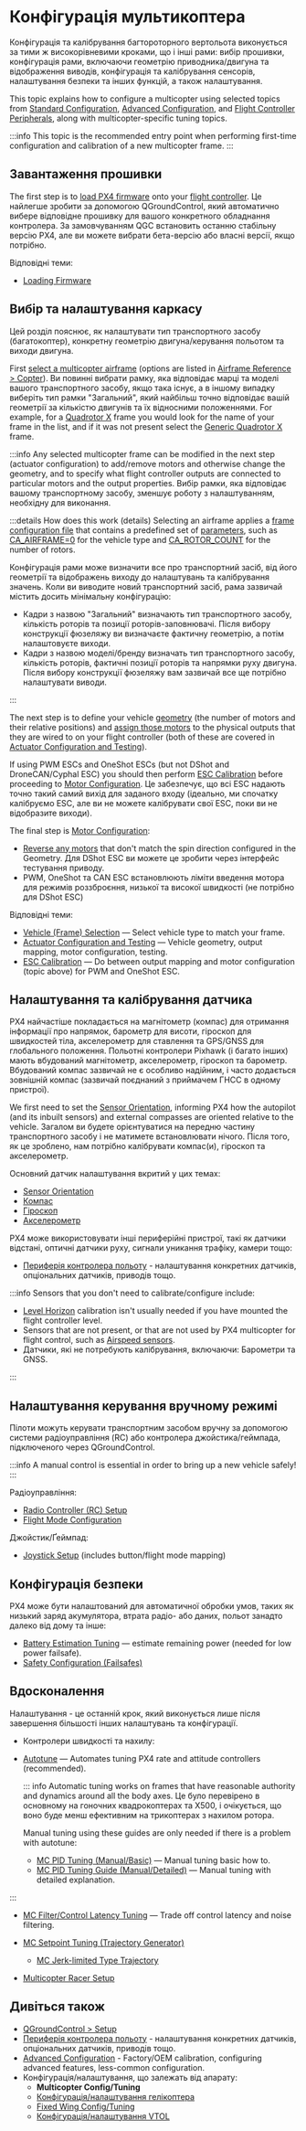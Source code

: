 # Конфігурація мультикоптера

Конфігурація та калібрування багтороторного вертольота виконується за тими ж високорівневими кроками, що і інші рами: вибір прошивки, конфігурація рами, включаючи геометрію приводника/двигуна та відображення виводів, конфігурація та калібрування сенсорів, налаштування безпеки та інших функцій, а також налаштування.

This topic explains how to configure a multicopter using selected topics from [Standard Configuration](../config/index.md), [Advanced Configuration](../advanced_config/index.md), and [Flight Controller Peripherals](../peripherals/index.md), along with multicopter-specific tuning topics.

:::info
This topic is the recommended entry point when performing first-time configuration and calibration of a new multicopter frame.
:::

## Завантаження прошивки

The first step is to [load PX4 firmware](../config/firmware.md) onto your [flight controller](../flight_controller/index.md).
Це найлегше зробити за допомогою QGroundControl, який автоматично вибере відповідне прошивку для вашого конкретного обладнання контролера.
За замовчуванням QGC встановить останню стабільну версію PX4, але ви можете вибрати бета-версію або власні версії, якщо потрібно.

Відповідні теми:

- [Loading Firmware](../config/firmware.md)

## Вибір та налаштування каркасу

Цей розділ пояснює, як налаштувати тип транспортного засобу (багатокоптер), конкретну геометрію двигуна/керування польотом та виходи двигуна.

First [select a multicopter airframe](../config/airframe.md) (options are listed in [Airframe Reference > Copter](../airframes/airframe_reference.md#copter)).
Ви повинні вибрати рамку, яка відповідає марці та моделі вашого транспортного засобу, якщо така існує, а в іншому випадку виберіть тип рамки "Загальний", який найбільш точно відповідає вашій геометрії за кількістю двигунів та їх відносними положеннями.
For example, for a [Quadrotor X](../airframes/airframe_reference.md#quadrotor-x) frame you would look for the name of your frame in the list, and if it was not present select the [Generic Quadrotor X](../airframes/airframe_reference.md#copter_quadrotor_x_generic_quadcopter) frame.

:::info
Any selected multicopter frame can be modified in the next step (actuator configuration) to add/remove motors and otherwise change the geometry, and to specify what flight controller outputs are connected to particular motors and the output properties.
Вибір рамки, яка відповідає вашому транспортному засобу, зменшує роботу з налаштуванням, необхідну для виконання.

:::details
How does this work (details)
Selecting an airframe applies a [frame configuration file](../dev_airframes/adding_a_new_frame.md#adding-a-frame-configuration) that contains a predefined set of [parameters](../advanced_config/parameters.md), such as [CA_AIRFRAME=0](../advanced_config/parameter_reference.md#CA_AIRFRAME) for the vehicle type and [CA_ROTOR_COUNT](../advanced_config/parameter_reference.md#CA_ROTOR_COUNT) for the number of rotors.

Конфігурація рами може визначити все про транспортний засіб, від його геометрії та відображень виходу до налаштувань та калібрування значень.
Коли ви виводите новий транспортний засіб, рама зазвичай містить досить мінімальну конфігурацію:

- Кадри з назвою "Загальний" визначають тип транспортного засобу, кількість роторів та позиції роторів-заповнювачі.
  Після вибору конструкції фюзеляжу ви визначаєте фактичну геометрію, а потім налаштовуєте виходи.
- Кадри з назвою моделі/бренду визначать тип транспортного засобу, кількість роторів, фактичні позиції роторів та напрямки руху двигуна.
  Після вибору конструкції фюзеляжу вам зазвичай все ще потрібно налаштувати виводи.

:::

The next step is to define your vehicle [geometry](../config/actuators.md#motor-geometry-multicopter) (the number of motors and their relative positions) and [assign those motors](../config/actuators.md#actuator-outputs) to the physical outputs that they are wired to on your flight controller (both of these are covered in [Actuator Configuration and Testing](../config/actuators.md)).

If using PWM ESCs and OneShot ESCs (but not DShot and DroneCAN/Cyphal ESC) you should then perform [ESC Calibration](../advanced_config/esc_calibration.md) before proceeding to [Motor Configuration](../config/actuators.md#motor-configuration).
Це забезпечує, що всі ESC надають точно такий самий вихід для заданого входу (ідеально, ми спочатку калібруємо ESC, але ви не можете калібрувати свої ESC, поки ви не відобразите виходи).

The final step is [Motor Configuration](../config/actuators.md#motor-configuration):

- [Reverse any motors](../config/actuators.md#reversing-motors) that don't match the spin direction configured in the Geometry.
  Для DShot ESC ви можете це зробити через інтерфейс тестування приводу.
- PWM, OneShot та CAN ESC встановлюють ліміти введення мотора для режимів роззброєння, низької та високої швидкості (не потрібно для DShot ESC)

Відповідні теми:

- [Vehicle (Frame) Selection](../config/airframe.md) — Select vehicle type to match your frame.
- [Actuator Configuration and Testing](../config/actuators.md) — Vehicle geometry, output mapping, motor configuration, testing.
- [ESC Calibration](../advanced_config/esc_calibration.md) — Do between output mapping and motor configuration (topic above) for PWM and OneShot ESC.

## Налаштування та калібрування датчика

PX4 найчастіше покладається на магнітометр (компас) для отримання інформації про напрямок, барометр для висоти, гіроскоп для швидкостей тіла, акселерометр для ставлення та GPS/GNSS для глобального положення.
Польотні контролери Pixhawk (і багато інших) мають вбудований магнітометр, акселерометр, гіроскоп та барометр.
Вбудований компас зазвичай не є особливо надійним, і часто додається зовнішній компас (зазвичай поєднаний з приймачем ГНСС в одному пристрої).

We first need to set the [Sensor Orientation](../config/flight_controller_orientation.md), informing PX4 how the autopilot (and its inbuilt sensors) and external compasses are oriented relative to the vehicle.
Загалом ви будете орієнтуватися на передню частину транспортного засобу і не матимете встановлювати нічого.
Після того, як це зроблено, нам потрібно калібрувати компас(и), гіроскоп та акселерометр.

Основний датчик налаштування вкритий у цих темах:

- [Sensor Orientation](../config/flight_controller_orientation.md)
- [Компас](../config/compass.md)
- [Гіроскоп](../config/gyroscope.md)
- [Акселерометр](../config/accelerometer.md)

PX4 може використовувати інші периферійні пристрої, такі як датчики відстані, оптичні датчики руху, сигнали уникання трафіку, камери тощо:

- [Периферія контролера польоту](../peripherals/README.md) - налаштування конкретних датчиків, опціональних датчиків, приводів тощо.

:::info
Sensors that you don't need to calibrate/configure include:

- [Level Horizon](../config/level_horizon_calibration.md) calibration isn't usually needed if you have mounted the flight controller level.
- Sensors that are not present, or that are not used by PX4 multicopter for flight control, such as [Airspeed sensors](../config/airspeed.md).
- Датчики, які не потребують калібрування, включаючи: Барометри та GNSS.

:::

## Налаштування керування вручному режимі

Пілоти можуть керувати транспортним засобом вручну за допомогою системи радіоуправління (RC) або контролера джойстика/геймпада, підключеного через QGroundControl.

:::info
A manual control is essential in order to bring up a new vehicle safely!
:::

Радіоуправління:

- [Radio Controller (RC) Setup](../config/radio.md)
- [Flight Mode Configuration](../config/flight_mode.md)

Джойстик/Ґеймпад:

- [Joystick Setup](../config/joystick.md) (includes button/flight mode mapping)

## Конфігурація безпеки

PX4 може бути налаштований для автоматичної обробки умов, таких як низький заряд акумулятора, втрата радіо- або даних, польот занадто далеко від дому та інше:

- [Battery Estimation Tuning](../config/battery.md) — estimate remaining power (needed for low power failsafe).
- [Safety Configuration (Failsafes)](../config/safety.md)

## Вдосконалення

Налаштування - це останній крок, який виконується лише після завершення більшості інших налаштувань та конфігурації.

- Контролери швидкості та нахилу:

- [Autotune](../config/autotune_mc.md) — Automates tuning PX4 rate and attitude controllers (recommended).

  ::: info
  Automatic tuning works on frames that have reasonable authority and dynamics around all the body axes.
  Це було перевірено в основному на гоночних квадрокоптерах та X500, і очікується, що воно буде менш ефективним на трикоптерах з нахилом ротора.

  Manual tuning using these guides are only needed if there is a problem with autotune:

  - [MC PID Tuning (Manual/Basic)](../config_mc/pid_tuning_guide_multicopter_basic.md) — Manual tuning basic how to.
  - [MC PID Tuning Guide (Manual/Detailed)](../config_mc/pid_tuning_guide_multicopter.md) — Manual tuning with detailed explanation.


:::

- [MC Filter/Control Latency Tuning](../config_mc/filter_tuning.md) — Trade off control latency and noise filtering.

- [MC Setpoint Tuning (Trajectory Generator)](../config_mc/mc_trajectory_tuning.md)
  - [MC Jerk-limited Type Trajectory](../config_mc/mc_jerk_limited_type_trajectory.md)

- [Multicopter Racer Setup](../config_mc/racer_setup.md)

<!--
- Explain what you have to tune on PX4, what you can tune, and what each topic covers
- I expect we should start with an exhaustive list of the tuning you could want to do - such as position tuning, etc. Do we have one?
 -->

<!-- TBD this is just text for me to mine

AFAIK autotune was tested on various not so custom platforms e.g. X500, racer quad, Loong standard VTOL. I honestly used it only once on a tricopter and it worked for roll and pitch but the resulting yaw tuning was not stable. Since then it was improved but that's not merged yet :eyes: https://github.com/PX4/PX4-Autopilot/pull/21857
Autotune was never tested on a Helicopter.
can you in theory autotune frame with any number of motors?
In theory yes but it needs to be able to have reasonable authority around all axes so I'd expect autotune to not work well for a monocopter without swashplate and so on. Probably also the controllers wouldn't work out of the box. I saw issues before with designs that tilt the rotor e.g. tricopter, bicopter, ... again


will PX4 still understand how to autotune?
Autotune should work for any vehicle that has reasonable authority and dynamics around all the body axes. A tiltable motor e.g. tricopter has at the least dynamics which are less tested with autotune.
My assumption is that the mixing system can cope with whatever geometry you throw at it.
Yes but it must be physically feasible. E.g. if you make a quadrotor where all motors turn the same way it will "deal" with it but that cannot work without very specific controllers. Same for a monocopter or a tricopter without swiveling one motor.
-->

## Дивіться також

- [QGroundControl > Setup](https://docs.qgroundcontrol.com/master/en/qgc-user-guide/setup_view/setup_view.html)
- [Периферія контролера польоту](../peripherals/README.md) - налаштування конкретних датчиків, опціональних датчиків, приводів тощо.
- [Advanced Configuration](../advanced_config/index.md) - Factory/OEM calibration, configuring advanced features, less-common configuration.
- Конфігурація/налаштування, що залежать від апарату:
  - **Multicopter Config/Tuning**
  - [Конфігурація/налаштування гелікоптера](../config_heli/index.md)
  - [Fixed Wing Config/Tuning](../config_fw/index.md)
  - [Конфігурація/налаштування VTOL](../config_vtol/index.md)
